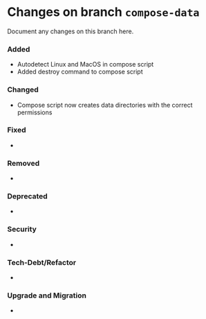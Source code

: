 # Changes on branch `compose-data`
Document any changes on this branch here.
### Added
- Autodetect Linux and MacOS in compose script
- Added destroy command to compose script

### Changed
- Compose script now creates data directories with the correct permissions

### Fixed
-

### Removed
-

### Deprecated
-

### Security
-

### Tech-Debt/Refactor
-

### Upgrade and Migration
-
